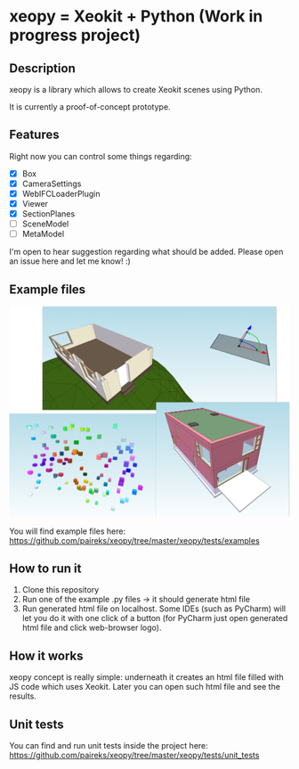 # xeopy = Xeokit + Python (Work in progress project)

## Description

xeopy is a library which allows to create Xeokit scenes using Python.

It is currently a proof-of-concept prototype.

## Features

Right now you can control some things regarding:
- [x] Box
- [x] CameraSettings
- [x] WebIFCLoaderPlugin
- [x] Viewer
- [x] SectionPlanes
- [ ] SceneModel
- [ ] MetaModel

I'm open to hear suggestion regarding what should be added. Please open an issue here and let me know! :)

## Example files

![Examples](examples_image.png)

You will find example files here: https://github.com/paireks/xeopy/tree/master/xeopy/tests/examples

## How to run it

1. Clone this repository
2. Run one of the example .py files -> it should generate html file
3. Run generated html file on localhost. Some IDEs (such as PyCharm) will let you do it with one click of a button (for PyCharm just open generated html file and click web-browser logo).

## How it works

xeopy concept is really simple: underneath it creates an html file filled with JS code which uses Xeokit. Later you can open such html file and see the results.

## Unit tests

You can find and run unit tests inside the project here: https://github.com/paireks/xeopy/tree/master/xeopy/tests/unit_tests
